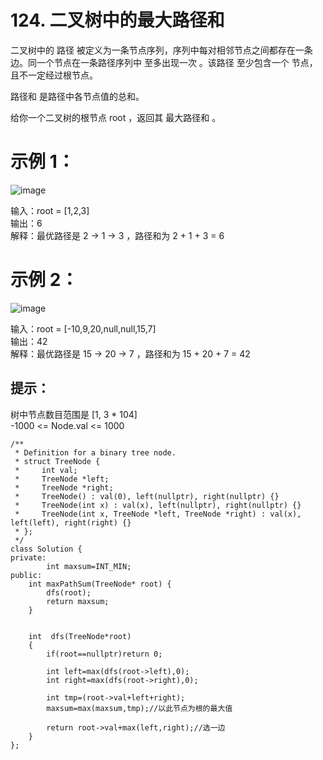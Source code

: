 # 124. 二叉树中的最大路径和  

二叉树中的 路径 被定义为一条节点序列，序列中每对相邻节点之间都存在一条边。同一个节点在一条路径序列中 至多出现一次 。该路径 至少包含一个 节点，且不一定经过根节点。  

路径和 是路径中各节点值的总和。  

给你一个二叉树的根节点 root ，返回其 最大路径和 。  

 

# 示例 1：  
![image](https://github.com/user-attachments/assets/a4aa3f0e-bcfe-47fb-a209-5b68794f4aea)  


输入：root = [1,2,3]  
输出：6  
解释：最优路径是 2 -> 1 -> 3 ，路径和为 2 + 1 + 3 = 6  
# 示例 2：    
![image](https://github.com/user-attachments/assets/1c2e9b4d-c731-42cd-b4ce-01c36039da52)  


输入：root = [-10,9,20,null,null,15,7]  
输出：42  
解释：最优路径是 15 -> 20 -> 7 ，路径和为 15 + 20 + 7 = 42  
 

## 提示：  

树中节点数目范围是 [1, 3 * 104]  
-1000 <= Node.val <= 1000  

```
/**
 * Definition for a binary tree node.
 * struct TreeNode {
 *     int val;
 *     TreeNode *left;
 *     TreeNode *right;
 *     TreeNode() : val(0), left(nullptr), right(nullptr) {}
 *     TreeNode(int x) : val(x), left(nullptr), right(nullptr) {}
 *     TreeNode(int x, TreeNode *left, TreeNode *right) : val(x), left(left), right(right) {}
 * };
 */
class Solution {
private:
        int maxsum=INT_MIN;
public:
    int maxPathSum(TreeNode* root) {
        dfs(root);
        return maxsum;
    }


    int  dfs(TreeNode*root)
    {
        if(root==nullptr)return 0;

        int left=max(dfs(root->left),0);
        int right=max(dfs(root->right),0);

        int tmp=(root->val+left+right);
        maxsum=max(maxsum,tmp);//以此节点为根的最大值

        return root->val+max(left,right);//选一边
    }
};

```
